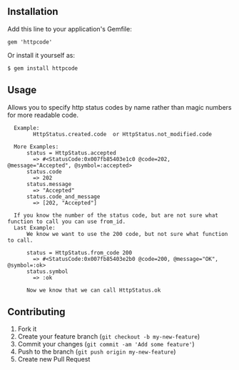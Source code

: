 ## Installation

Add this line to your application's Gemfile:

    gem 'httpcode'

Or install it yourself as:

    $ gem install httpcode

## Usage

Allows you to specify http status codes by name rather than magic numbers for more readable code.

      Example:
            HttpStatus.created.code  or HttpStatus.not_modified.code

      More Examples:
          status = HttpStatus.accepted
            => #<StatusCode:0x007fb85403e1c0 @code=202, @message="Accepted", @symbol=:accepted>
          status.code
            => 202
          status.message
            => "Accepted"
          status.code_and_message
            => [202, "Accepted"]

      If you know the number of the status code, but are not sure what function to call you can use from_id.
      Last Example:
          We know we want to use the 200 code, but not sure what function to call.

          status = HttpStatus.from_code 200
            => #<StatusCode:0x007fb85403e2b0 @code=200, @message="OK", @symbol=:ok>
          status.symbol
            => :ok

          Now we know that we can call HttpStatus.ok




## Contributing

1. Fork it
2. Create your feature branch (`git checkout -b my-new-feature`)
3. Commit your changes (`git commit -am 'Add some feature'`)
4. Push to the branch (`git push origin my-new-feature`)
5. Create new Pull Request
